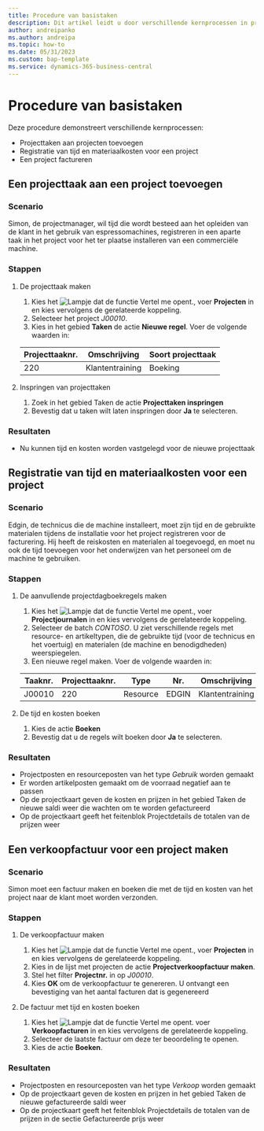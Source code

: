 ```yaml
---
title: Procedure van basistaken
description: Dit artikel leidt u door verschillende kernprocessen in projectmanagement.
author: andreipanko
ms.author: andreipa
ms.topic: how-to
ms.date: 05/31/2023
ms.custom: bap-template
ms.service: dynamics-365-business-central
---
```

# <a name="walkthrough-of-basic-jobs"></a>Procedure van basistaken

Deze procedure demonstreert verschillende kernprocessen:

- Projecttaken aan projecten toevoegen
- Registratie van tijd en materiaalkosten voor een project
- Een project factureren

## <a name="adding-a-project-task"></a>Een projecttaak aan een project toevoegen

### <a name="scenario"></a>Scenario

Simon, de projectmanager, wil tijd die wordt besteed aan het opleiden van de klant in het gebruik van espressomachines, registreren in een aparte taak in het project voor het ter plaatse installeren van een commerciële machine.

### <a name="steps"></a>Stappen

1. De projecttaak maken  

    1. Kies het ![Lampje dat de functie Vertel me opent.](../../media/ui-search/search_small.png "Vertel me wat u wilt doen"), voer **Projecten** in en kies vervolgens de gerelateerde koppeling.  
    2. Selecteer het project *J00010*.
    3. Kies in het gebied **Taken** de actie **Nieuwe regel**.  Voer de volgende waarden in:
 
    |Projecttaaknr.|Omschrijving|Soort projecttaak|
    |------------|-----------|-------------|  
    |220|Klantentraining|Boeking|

2. Inspringen van projecttaken
   1. Zoek in het gebied Taken de actie **Projecttaken inspringen**
   2. Bevestig dat u taken wilt laten inspringen door **Ja** te selecteren.

### <a name="results"></a>Resultaten

 - Nu kunnen tijd en kosten worden vastgelegd voor de nieuwe projecttaak

## <a name="record-time-and-material-expenses-to-a-project"></a>Registratie van tijd en materiaalkosten voor een project

### <a name="scenario-1"></a>Scenario

Edgin, de technicus die de machine installeert, moet zijn tijd en de gebruikte materialen tijdens de installatie voor het project registreren voor de facturering.  Hij heeft de reiskosten en materialen al toegevoegd, en moet nu ook de tijd toevoegen voor het onderwijzen van het personeel om de machine te gebruiken.

### <a name="steps-1"></a>Stappen

1. De aanvullende projectdagboekregels maken

    1. Kies het ![Lampje dat de functie Vertel me opent.](../../media/ui-search/search_small.png "Vertel me wat u wilt doen"), voer **Projectjournalen** in en kies vervolgens de gerelateerde koppeling.  
    2. Selecteer de batch *CONTOSO*.  U ziet verschillende regels met resource- en artikeltypen, die de gebruikte tijd (voor de technicus en het voertuig) en materialen (de machine en benodigdheden) weerspiegelen.
    3. Een nieuwe regel maken. Voer de volgende waarden in:
 
    |Taaknr.|Projecttaaknr.|Type|Nr.|Omschrijving|Hoeveelheid|
    |-------|------------|----|---|-----------|--------|  
    |J00010|220|Resource|EDGIN|Klantentraining|1|

2. De tijd en kosten boeken
   1. Kies de actie **Boeken**
   2. Bevestig dat u de regels wilt boeken door **Ja** te selecteren.

### <a name="results-1"></a>Resultaten

 - Projectposten en resourceposten van het type *Gebruik* worden gemaakt
 - Er worden artikelposten gemaakt om de voorraad negatief aan te passen
 - Op de projectkaart geven de kosten en prijzen in het gebied Taken de nieuwe saldi weer die wachten om te worden gefactureerd
 - Op de projectkaart geeft het feitenblok Projectdetails de totalen van de prijzen weer

## <a name="creating-a-sales-invoice-for-a-project"></a>Een verkoopfactuur voor een project maken

### <a name="scenario-2"></a>Scenario
Simon moet een factuur maken en boeken die met de tijd en kosten van het project naar de klant moet worden verzonden.

### <a name="steps-2"></a>Stappen
1. De verkoopfactuur maken

    1. Kies het ![Lampje dat de functie Vertel me opent.](../../media/ui-search/search_small.png "Vertel me wat u wilt doen"), voer **Projecten** in en kies vervolgens de gerelateerde koppeling.  
    2. Kies in de lijst met projecten de actie **Projectverkoopfactuur maken**.
    3. Stel het filter **Projectnr.** in op *J00010*.
    4. Kies **OK** om de verkoopfactuur te genereren.  U ontvangt een bevestiging van het aantal facturen dat is gegenereerd

2. De factuur met tijd en kosten boeken
   1. Kies het ![Lampje dat de functie Vertel me opent.](../../media/ui-search/search_small.png "Vertel me wat u wilt doen") voer **Verkoopfacturen** in en kies vervolgens de gerelateerde koppeling.  
   2. Selecteer de laatste factuur om deze ter beoordeling te openen.
   3. Kies de actie **Boeken**.

### <a name="results-2"></a>Resultaten

 - Projectposten en resourceposten van het type *Verkoop* worden gemaakt
 - Op de projectkaart geven de kosten en prijzen in het gebied Taken de nieuwe gefactureerde saldi weer
 - Op de projectkaart geeft het feitenblok Projectdetails de totalen van de prijzen in de sectie Gefactureerde prijs weer

